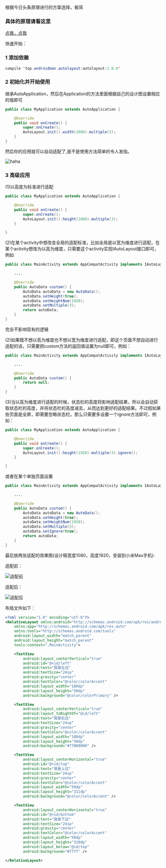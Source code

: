 根据今日头条原理进行的方案选择，极简

### 具体的原理请看这里

[点我，点我](http://androidman.top/2018/07/04/android-autolayout/)

快速开始：

### 1 添加依赖

``` java
compile 'top.androidman.autolayout:autolayout:1.0.0'
```

### 2 初始化并开始使用
继承AutoApplication，然后在Application的方法里面根据自己的设计图设置相应的值即可

``` java
public class MyApplication extends AutoApplication {

    @Override
    public void onCreate() {
        super.onCreate();
        AutoLayout.init().width(1080).multiple(3);
    }
}

```
然后你的应用就可以自动适配了,是不是使用方法简单的令人发指。

![haha](http://androidman.top/img/post/2018-07-04-android-autolayout/i_am_so_diao.webp)

### 3 高级应用
(1)以高度为标准进行适配

``` java
public class MyApplication extends AutoApplication {

    @Override
    public void onCreate() {
        super.onCreate();
        AutoLayout.init().height(1080).multiple(3);
    }

}
```
(2)在某个activity中想改变全局的适配标准，比如全局是以宽为维度进行适配，在某个activity想改为以高为维度，只需要这个activity实现IAutoLayout接口即可，例如

``` java
public class MainActivity extends AppCompatActivity implements IAutoLayout{

    ....

    @Override
    public AutoData custom() {
        AutoData autoData = new AutoData();
        autoData.setHeight(true);
        autoData.setHeightNum(1920);
        autoData.setMultiple(3);
        return autoData;
    }
}
```

完全不影响现有的逻辑

(2)如果既不想以高为维度也不想以宽为维度进行适配，即这个页面不想自动进行适配的话，只需要把custom方法的返回值设置为null即可，例如：

``` java
public class MainActivity extends AppCompatActivity implements IAutoLayout{

    ....

    @Override
    public AutoData custom() {
        return null;
    }
}
```
(3)当以高为维度进行适配的时候，状态栏的高度将影响适配结果，所以会自动获取状态栏的高度，并将状态栏的高度减去，从而达到更好的适配结果。不过假如某些页面是全屏，即需要忽略状态栏。那么只需要多设置一个ignore方法即可，例如：

``` java
public class MyApplication extends AutoApplication {

    @Override
    public void onCreate() {
        super.onCreate();
        AutoLayout.init().height(1920).multiple(3).ignore();
    }

}
```
或者在某个单独页面设置
``` java
public class MainActivity extends AppCompatActivity implements IAutoLayout{

    ....

    @Override
    public AutoData custom() {
        AutoData autoData = new AutoData();
        autoData.setHeight(true);
        autoData.setHeightNum(1920);
        autoData.setMultiple(3);
        autoData.setIgnore(true);
        return autoData;
    }
}
```

最后放两张适配的效果图(设计稿宽度1080，高度1920，安装到小米Max手机):

适配前：&emsp;&emsp;&emsp;&emsp;&emsp;&emsp;&emsp;&emsp;&emsp;&emsp;&emsp;&emsp;&emsp;&emsp;

![适配前](http://androidman.top/img/post/2018-07-04-android-autolayout/auto_layout_1.webp)

适配后：

![适配后](http://androidman.top/img/post/2018-07-04-android-autolayout/auto_layout_2.webp)

布局文件如下：

``` xml
<?xml version="1.0" encoding="utf-8"?>
<RelativeLayout xmlns:android="http://schemas.android.com/apk/res/android"
    xmlns:app="http://schemas.android.com/apk/res-auto"
    xmlns:tools="http://schemas.android.com/tools"
    android:layout_width="match_parent"
    android:layout_height="match_parent"
    tools:context=".MainActivity">

    <TextView
        android:layout_centerVertical="true"
        android:id="@+id/left"
        android:text="我是左边"
        android:textSize="24sp"
        android:gravity="center"
        android:textColor="@color/colorAccent"
        android:layout_width="180dp"
        android:layout_height="50dp"
        android:background="@color/colorPrimary" />

    <TextView
        android:layout_centerVertical="true"
        android:layout_toRightOf="@id/left"
        android:text="我是右边"
        android:textSize="24sp"
        android:gravity="center"
        android:textColor="@color/colorAccent"
        android:layout_width="180dp"
        android:layout_height="50dp"
        android:background="#77000000" />

    <TextView
        android:layout_centerHorizontal="true"
        android:id="@+id/top"
        android:text="我是上边"
        android:textSize="24sp"
        android:gravity="center"
        android:textColor="@color/colorAccent"
        android:layout_width="50dp"
        android:layout_height="311dp"
        android:background="@color/colorAccent" />

    <TextView
        android:layout_centerHorizontal="true"
        android:id="@+id/bottom"
        android:text="我是下边"
        android:textSize="24sp"
        android:gravity="center"
        android:textColor="@color/colorAccent"
        android:layout_width="50dp"
        android:layout_height="310dp"
        android:layout_below="@id/top"
        android:background="#77ff" />

</RelativeLayout>
```
